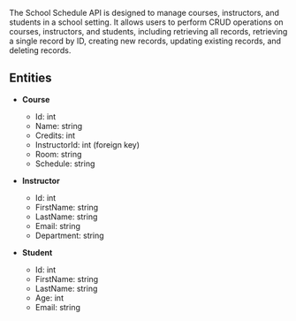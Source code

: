 The School Schedule API is designed to manage courses, instructors, 
and students in a school setting. It allows users to perform CRUD operations on courses, 
instructors, and students, including retrieving all records, retrieving a single record by ID,
creating new records, updating existing records, and deleting records.

## Entities
- **Course**
  - Id: int
  - Name: string
  - Credits: int
  - InstructorId: int (foreign key)
  - Room: string
  - Schedule: string

- **Instructor**
  - Id: int
  - FirstName: string
  - LastName: string
  - Email: string
  - Department: string

- **Student**
  - Id: int
  - FirstName: string
  - LastName: string
  - Age: int
  - Email: string
